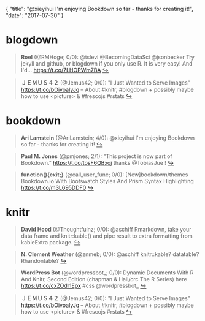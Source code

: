 {
  "title": "@xieyihui I'm enjoying Bookdown so far - thanks for creating it!",
  "date": "2017-07-30"
}

# blogdown

> **Roel** (@RMHoge; 0/0): @tslevi @BecomingDataSci @jsonbecker Try jekyll and github, or blogdown if you only use R. It is very easy! And I'd… https://t.co/7LHOPWm7BA  [&#8618;](https://twitter.com/xieyihui/status/891756756363345920)

<!-- -->


> **ＪＥＭＵＳ４２** (@Jemus42; 0/0): "I Just Wanted to Serve Images" https://t.co/bOivoaIyJq – About #knitr, #blogdown + possibly maybe how to use &lt;picture&gt; &amp; #frescojs #rstats  [&#8618;](https://twitter.com/xieyihui/status/891449914198294528)

<!-- -->


# bookdown

> **Ari Lamstein** (@AriLamstein; 4/0): @xieyihui I'm enjoying Bookdown so far - thanks for creating it!  [&#8618;](https://twitter.com/xieyihui/status/891447388396593152)

<!-- -->


> **Paul M. Jones** (@pmjones; 2/1): "This project is now part of Bookdown." https://t.co/tosF6QBxoj thanks @TobiasJue !  [&#8618;](https://twitter.com/xieyihui/status/891688925588271105)

<!-- -->


> **function(){exit;}** (@call_user_func; 0/0): [New]bookdown/themes Bookdown.io With Bootswatch Styles And Prism Syntax Highlighting https://t.co/m3L695DDF0  [&#8618;](https://twitter.com/xieyihui/status/891677273962577920)

<!-- -->


# knitr

> **David Hood** (@Thoughtfulnz; 0/0): @aschiff Rmarkdown, take your data frame and knitr:kable() and pipe result to extra formatting from kableExtra package.  [&#8618;](https://twitter.com/xieyihui/status/891799713166499840)

<!-- -->


> **N. Clement Weather** (@znmeb; 0/0): @aschiff knitr::kable? datatable? Rhandontable?  [&#8618;](https://twitter.com/xieyihui/status/891790952339091456)

<!-- -->


> **WordPress Bot** (@wordpressbot_; 0/0): Dynamic Documents With R And Knitr, Second Edition (chapman &amp; Hall/crc The R Series) here  https://t.co/cxZOdr1Epx #css @wordpressbot_  [&#8618;](https://twitter.com/xieyihui/status/891544755238313984)

<!-- -->


> **ＪＥＭＵＳ４２** (@Jemus42; 0/0): "I Just Wanted to Serve Images" https://t.co/bOivoaIyJq – About #knitr, #blogdown + possibly maybe how to use &lt;picture&gt; &amp; #frescojs #rstats  [&#8618;](https://twitter.com/xieyihui/status/891449914198294528)

<!-- -->


